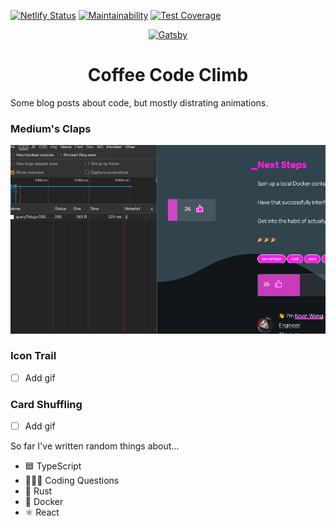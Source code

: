 [![Netlify Status](https://api.netlify.com/api/v1/badges/cc83e140-a946-4ba8-9e15-7d29f7a7075b/deploy-status)](https://app.netlify.com/sites/musing-pare-709e6b/deploys)
[![Maintainability](https://api.codeclimate.com/v1/badges/6b0371560091a51a5fd6/maintainability)](https://codeclimate.com/github/thiskevinwang/coffee-code-climb/maintainability)
[![Test Coverage](https://api.codeclimate.com/v1/badges/6b0371560091a51a5fd6/test_coverage)](https://codeclimate.com/github/thiskevinwang/coffee-code-climb/test_coverage)

<p align="center">
  <a href="https://www.coffeecodeclimb.com">
    <img alt="Gatsby" src="https://coffeecodeclimb.com/icons/icon-48x48.png?v=fcad086065169824e1bde1c949cb480c" width="60" />
  </a>
</p>
<h1 align="center">
  Coffee Code Climb
</h1>

Some blog posts about code, but mostly distrating animations.

### Medium's Claps

![](./content/blog/2020/06/07/new-claps.gif)

### Icon Trail

- [ ] Add gif

### Card Shuffling

- [ ] Add gif

So far I've written random things about...

- 🟦 TypeScript
- 🤦🏻‍♂️ Coding Questions
- 🦀 Rust
- 🐳 Docker
- ⚛️ React
